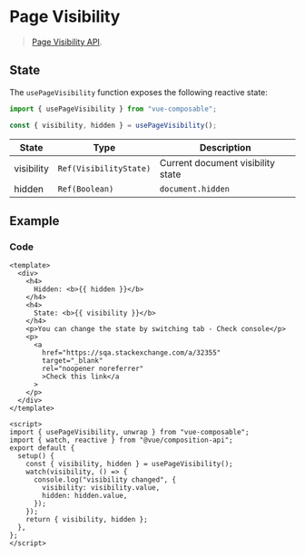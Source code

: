 # Page Visibility

> [Page Visibility API](https://developer.mozilla.org/en-US/docs/Web/API/Page_Visibility_API).

## State

The `usePageVisibility` function exposes the following reactive state:

```js
import { usePageVisibility } from "vue-composable";

const { visibility, hidden } = usePageVisibility();
```

| State      | Type                   | Description                       |
| ---------- | ---------------------- | --------------------------------- |
| visibility | `Ref(VisibilityState)` | Current document visibility state |
| hidden     | `Ref(Boolean)`         | `document.hidden`                 |

## Example

<page-visibility-example/>

### Code

```vue
<template>
  <div>
    <h4>
      Hidden: <b>{{ hidden }}</b>
    </h4>
    <h4>
      State: <b>{{ visibility }}</b>
    </h4>
    <p>You can change the state by switching tab - Check console</p>
    <p>
      <a
        href="https://sqa.stackexchange.com/a/32355"
        target="_blank"
        rel="noopener noreferrer"
        >Check this link</a
      >
    </p>
  </div>
</template>

<script>
import { usePageVisibility, unwrap } from "vue-composable";
import { watch, reactive } from "@vue/composition-api";
export default {
  setup() {
    const { visibility, hidden } = usePageVisibility();
    watch(visibility, () => {
      console.log("visibility changed", {
        visibility: visibility.value,
        hidden: hidden.value,
      });
    });
    return { visibility, hidden };
  },
};
</script>
```
